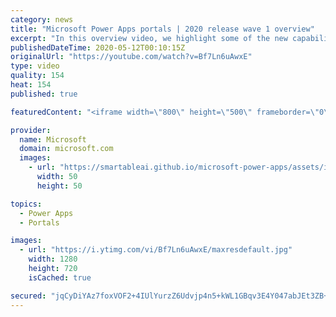 ```yaml
---
category: news
title: "Microsoft Power Apps portals | 2020 release wave 1 overview"
excerpt: "In this overview video, we highlight some of the new capabilities included in the latest update to Microsoft Power Apps portals.     Here are the capabilities covered:   •    Power BI integration, so you can quickly add Power BI reports, tables, and dashboards to your portals without coding.  •    Themes"
publishedDateTime: 2020-05-12T00:10:15Z
originalUrl: "https://youtube.com/watch?v=Bf7Ln6uAwxE"
type: video
quality: 154
heat: 154
published: true

featuredContent: "<iframe width=\"800\" height=\"500\" frameborder=\"0\" src=\"https://www.youtube.com/embed/Bf7Ln6uAwxE\" allow=\"accelerometer; autoplay; encrypted-media; gyroscope; picture-in-picture\" allowfullscreen></iframe>"

provider:
  name: Microsoft
  domain: microsoft.com
  images:
    - url: "https://smartableai.github.io/microsoft-power-apps/assets/images/organizations/microsoft.com-50x50.jpg"
      width: 50
      height: 50

topics:
  - Power Apps
  - Portals

images:
  - url: "https://i.ytimg.com/vi/Bf7Ln6uAwxE/maxresdefault.jpg"
    width: 1280
    height: 720
    isCached: true

secured: "jqCyDiYAz7foxVOF2+4IUlYurzZ6Udvjp4n5+kWL1GBqv3E4Y047abJEt3ZB+ffWnIdWKapIdejgqbaXDVRFE2HcMQ+y1PDV77gA2eRCciu6VpbcqLepmnJ2y8A4jz2vszanNfqfbLeoR83/P7lKa9a1XOc0GI1AA79Xrxlm0Rt+zFXaRuUe3+9st6IjmpJYvk4ZMPjoI4b86bvFv0ngZuCtg/Ls6NquQCtwmrzNs/KnRkEgBlPvxb+fIFK2cxt1JlkBEQB5005JbstL7oYFpUKa0ZyYKxHM22WVEcvdmuoswNybXog1SVJr7W9KGOROrP3BN/9EZFcNGICzUVUOoWVK5YbJ/dDNyLi75ai4n8FnEdL3YG/Wuo1Y92oIRrrGrvS0/FngDS526RwNqlzWNZtpez9Fse4yey0SSnvqqvfmIM/eClHUNuB9YPjEIT6b;Ilh4yCQ7W8Pktp1qIvxDYw=="
---
```


